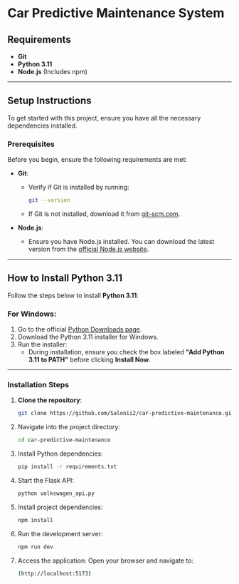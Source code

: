 # Car Predictive Maintenance System

## Requirements

- **Git**
- **Python 3.11**
- **Node.js** (Includes npm)

---

## Setup Instructions

To get started with this project, ensure you have all the necessary dependencies installed.

### Prerequisites

Before you begin, ensure the following requirements are met:

- **Git**:
  - Verify if Git is installed by running:
    ```bash
    git --version
    ```
  - If Git is not installed, download it from [git-scm.com](https://git-scm.com/downloads).

- **Node.js**:
  - Ensure you have Node.js installed. You can download the latest version from the [official Node.js website](https://nodejs.org/).

---

## How to Install Python 3.11

Follow the steps below to install **Python 3.11**:

### For Windows:
1. Go to the official [Python Downloads page](https://www.python.org/downloads/release/python-3110/).
2. Download the Python 3.11 installer for Windows.
3. Run the installer:
   - During installation, ensure you check the box labeled **"Add Python 3.11 to PATH"** before clicking **Install Now**.

---

### Installation Steps

1. **Clone the repository**:
   ```bash
   git clone https://github.com/Salonii2/car-predictive-maintenance.git

2. Navigate into the project directory:
   ```bash
   cd car-predictive-maintenance

3. Install Python dependencies:
   ```bash
   pip install -r requirements.txt

4. Start the Flask API:
   ```bash
   python volkswagen_api.py

5. Install project dependencies:
   ```bash
   npm install

5. Run the development server:
   ```bash
   npm run dev

6. Access the application: Open your browser and navigate to:
   ```bash
   (http://localhost:5173)
